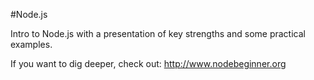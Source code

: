 #Node.js

Intro to Node.js with a presentation of key strengths and some practical examples.

If you want to dig deeper, check out: http://www.nodebeginner.org
